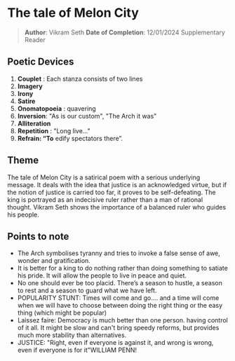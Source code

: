 # The tale of Melon City

> **Author**: Vikram Seth **Date of Completion**: 12/01/2024 Supplementary Reader

## Poetic Devices

1. **Couplet** : Each stanza consists of two lines
2. **Imagery**
3. **Irony**
4. **Satire**
5. **Onomatopoeia** : quavering
6. **Inversion**: "As is our custom", "The Arch it was"
7. **Alliteration**
8. **Repetition** : "Long live…"
9. **Refrain: “To** edify spectators there”.

## Theme

The tale of Melon City is a satirical poem with a serious underlying message. It deals with the idea that justice is an acknowledged virtue, but if the notion of justice is carried too far, it proves to be self-defeating. The king is portrayed as an indecisive ruler rather than a man of rational thought. Vikram Seth shows the importance of a balanced ruler who guides his people.

## Points to note

* The Arch symbolises tyranny and tries to invoke a false sense of awe, wonder and gratification.
* It is better for a king to do nothing rather than doing something to satiate his pride. It will allow the people to live in peace and quiet.
* No one should ever be too placid. There’s a season to hustle, a season to rest and a season to guard what we have left.
* POPULARITY STUNT: Times will come and go.... and a time will come when we will have to choose between doing the right thing or the easy thing (which might be popular)
* Laissez faire: Democracy is much better than one person. having control of it all. It might be slow and can't bring speedy reforms, but provides much more stability than alternatives.
* JUSTICE: "Right, even if everyone is against it, and wrong is wrong, even if everyone is for it"WILLIAM PENN!
